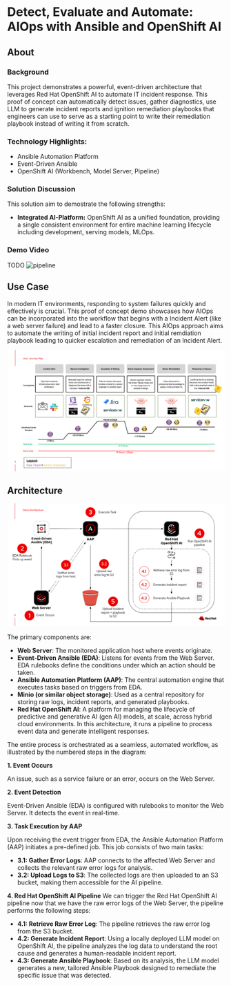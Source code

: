 # Detect, Evaluate and Automate: AIOps with Ansible and OpenShift AI

## About

### Background
This project demonstrates a powerful, event-driven architecture that leverages Red Hat OpenShift AI to automate IT incident response. This proof of concept can automatically detect issues, gather diagnostics, use LLM to generate incident reports and ignition remediation playbooks that engineers can use to serve as a starting point to write their remediation playbook instead of writing it from scratch.

### Technology Highlights:
- Ansible Automation Platform
- Event-Driven Ansible
- OpenShift AI (Workbench, Model Server, Pipeline)

### Solution Discussion
This solution aim to demostrate the following strengths:

- **Integrated AI-Platform:** OpenShift AI as a unified foundation, providing a single consistent environment for entire machine learning lifecycle including development, serving models, MLOps.

### Demo Video
TODO
![pipeline](https://youtu.be/px6fFbkIGBw)

## Use Case

In modern IT environments, responding to system failures quickly and effectively is crucial. This proof of concept demo showcases how AIOps can be incorporated into the workflow that begins with a Incident Alert (like a web server failure) and lead to a faster closure. This AIOps approach aims to automate the writing of initial incident report and initial remdiation playbook leading to quicker escalation and remediation of an Incident Alert.

![User Journey Diagram](/assets/user_journey.png)

## Architecture

![Architecture Diagram](/assets/architecture_diagram.png)

The primary components are:

- **Web Server**: The monitored application host where events originate.
- **Event-Driven Ansible (EDA)**: Listens for events from the Web Server. EDA rulebooks define the conditions under which an action should be taken.
- **Ansible Automation Platform (AAP)**: The central automation engine that executes tasks based on triggers from EDA.
- **Minio (or similar object storage)**: Used as a central repository for storing raw logs, incident reports, and generated playbooks.
- **Red Hat OpenShift AI**: A platform for managing the lifecycle of predictive and generative AI (gen AI) models, at scale, across hybrid cloud environments. In this architecture, it runs a pipeline to process event data and generate intelligent responses.

The entire process is orchestrated as a seamless, automated workflow, as illustrated by the numbered steps in the diagram:

**1. Event Occurs**

An issue, such as a service failure or an error, occurs on the Web Server.

**2. Event Detection**

Event-Driven Ansible (EDA) is configured with rulebooks to monitor the Web Server. It detects the event in real-time.

**3. Task Execution by AAP**

Upon receiving the event trigger from EDA, the Ansible Automation Platform (AAP) initiates a pre-defined job. This job consists of two main tasks:
- **3.1: Gather Error Logs**: AAP connects to the affected Web Server and collects the relevant raw error logs for analysis.
- **3.2: Upload Logs to S3**: The collected logs are then uploaded to an S3 bucket, making them accessible for the AI pipeline.

**4. Red Hat OpenShift AI Pipeline**
We can trigger the Red Hat OpenShift AI pipeline now that we have the raw error logs of the Web Server, the pipeline performs the following steps:
- **4.1: Retrieve Raw Error Log**: The pipeline retrieves the raw error log from the S3 bucket.
- **4.2: Generate Incident Report**: Using a locally deployed LLM model on OpenShift AI, the pipeline analyzes the log data to understand the root cause and generates a human-readable incident report.
- **4.3: Generate Ansible Playbook**: Based on its analysis, the LLM model generates a new, tailored Ansible Playbook designed to remediate the specific issue that was detected.

